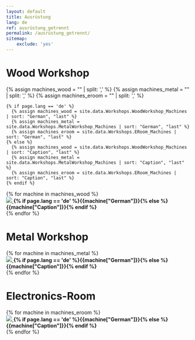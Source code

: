 ```yaml
---
layout: default
title: Ausrüstung
lang: de
ref: ausrüstung_getrennt
permalink: /ausrüstung_getrennt/
sitemap:
    exclude: 'yes'
---
```


# Wood Workshop

{% assign machines_wood = "" | split: ',' %}
{% assign machines_metal = "" | split: ',' %}
{% assign machines_eroom = "" | split: ',' %}

    {% if page.lang == 'de' %}
      {% assign machines_wood = site.data.Workshops.WoodWorkshop_Machines | sort: "German", "last" %}
      {% assign machines_metal = site.data.Workshops.MetalWorkshop_Machines | sort: "German", "last" %}
      {% assign machines_eroom = site.data.Workshops.ERoom_Machines | sort: "German", "last" %}
    {% else %}
      {% assign machines_wood = site.data.Workshops.WoodWorkshop_Machines | sort: "Caption", "last" %}
      {% assign machines_metal = site.data.Workshops.MetalWorkshop_Machines | sort: "Caption", "last" %}
      {% assign machines_eroom = site.data.Workshops.ERoom_Machines | sort: "Caption", "last" %}
    {% endif %}

<div class="machines">
{% for machine in machines_wood %}
  <div class="machine-container">
    <a class="machine-image" href = "{{machine['MachineTypeUrl']}}">
      <img src="{{ machine['Image'] | replace: 'File:', 'Special:Redirect/file/' | append: '?width=400%26height=400' }}">
    </a>
    <b class="machine-name">{% if page.lang == 'de' %}{{machine["German"]}}{% else %}{{machine["Caption"]}}{% endif %}</b>
  </div>
{% endfor %}
</div>

# Metal Workshop

<div class="machines">
{% for machine in machines_metal %}
  <div class="machine-container">
    <a class="machine-image" href = "{{machine['MachineTypeUrl']}}">
      <img src="{{ machine['Image'] | replace: 'File:', 'Special:Redirect/file/' | append: '?width=400%26height=400' }}">
    </a>
    <b class="machine-name">{% if page.lang == 'de' %}{{machine["German"]}}{% else %}{{machine["Caption"]}}{% endif %}</b>
  </div>
{% endfor %}
</div>

# Electronics-Room

<div class="machines">
{% for machine in machines_eroom %}
  <div class="machine-container">
    <a class="machine-image" href = "{{machine['MachineTypeUrl']}}">
      <img src="{{ machine['Image'] | replace: 'File:', 'Special:Redirect/file/' | append: '?width=400%26height=400' }}">
    </a>
    <b class="machine-name">{% if page.lang == 'de' %}{{machine["German"]}}{% else %}{{machine["Caption"]}}{% endif %}</b>
  </div>
{% endfor %}
</div>